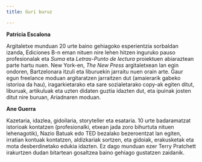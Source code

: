 ```yaml
---
title: Guri buruz

---
```

**Patricia Escalona**

Argitaletxe munduan 20 urte baino gehiagoko esperientzia sorbaldan izanda, Ediciones B-n eman nituen nire lehen hitzen inguruko pauso profesionalak eta _Suma_ eta _Letras-Punto de lectura_ proiektuen abiaraztean parte hartu nuen. New York-en, _The New Press_ argitaletxean lan egin ondoren, Bartzelonara itzuli eta liburuekin jarraitu nuen orain arte. Gaur egun freelance moduan argitaratzen jarraitzen dut (amaierarik gabeko istorioa da hau), iragarkietarako eta sare sozialetarako copy-ak egiten ditut, liburuak, artikuluak eta uzten didaten guztia idazten dut, eta ipuinak josten ditut nire buruan, Ariadnaren moduan.

  
**Ane Guerra**

Kazetaria, idazlea, gidoilaria, storyteller eta esataria. 10 urte badaramatzat istorioak kontatzen (profesionalki, etxean jada zoro bihurtuta nituen lehenagotik), Nazio Batuak edo TED bezalako bezeroentzat lan egiten, irratian kontuak kontatzen, aldizkariak sortzen, eta gidoiak, erakusketak eta mota desberdinetako edukia idazten. Ez dago munduan ezer Terry Pratchett irakurtzen dudan bitartean gosaltzea baino gehiago gustatzen zaidanik.